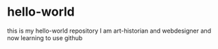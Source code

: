 # hello-world
this is my hello-world repository
I am art-historian and webdesigner and now learning to use github
